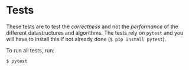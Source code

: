 # Tests

These tests are to test the *correctness* and not the *performance* of the different datastructures and algorithms. The tests rely on `pytest` and you will have to install this if not already done (`$ pip install pytest`).

To run all tests, run:

```
$ pytest
```
